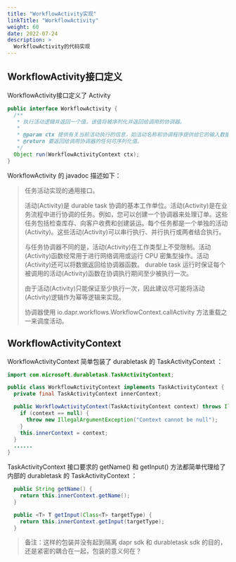 ```yaml
---
title: "WorkflowActivity实现"
linkTitle: "WorkflowActivity"
weight: 60
date: 2022-07-24
description: >
  WorkflowActivity的代码实现
---
```


## WorkflowActivity接口定义

WorkflowActivity接口定义了 Activity

```java
public interface WorkflowActivity {
  /**
   * 执行活动逻辑并返回一个值，该值将被序列化并返回给调用的协调器。
   *
   * @param ctx 提供有关当前活动执行的信息，如活动名称和协调程序提供给它的输入数据。
   * @return 要返回给调用协调器的任何可序列化值。
   */
  Object run(WorkflowActivityContext ctx);
}
```

WorkflowActivity 的 javadoc 描述如下：

> 任务活动实现的通用接口。
>
> 活动(Activity)是 durable task 协调的基本工作单位。活动(Activity)是在业务流程中进行协调的任务。例如，您可以创建一个协调器来处理订单。这些任务包括检查库存、向客户收费和创建装运。每个任务都是一个单独的活动(Activity)。这些活动(Activity)可以串行执行、并行执行或两者结合执行。
>
> 与任务协调器不同的是，活动(Activity)在工作类型上不受限制。活动(Activity)函数经常用于进行网络调用或运行 CPU 密集型操作。活动(Activity)还可以将数据返回给协调器函数。 durable task 运行时保证每个被调用的活动(Activity)函数在协调执行期间至少被执行一次。
>
> 由于活动(Activity)只能保证至少执行一次，因此建议尽可能将活动(Activity)逻辑作为幂等逻辑来实现。
>
> 协调器使用 io.dapr.workflows.WorkflowContext.callActivity 方法重载之一来调度活动。

## WorkflowActivityContext

WorkflowActivityContext 简单包装了  durabletask 的 TaskActivityContext ：

```java
import com.microsoft.durabletask.TaskActivityContext;

public class WorkflowActivityContext implements TaskActivityContext {
  private final TaskActivityContext innerContext;

  public WorkflowActivityContext(TaskActivityContext context) throws IllegalArgumentException {
    if (context == null) {
      throw new IllegalArgumentException("Context cannot be null");
    }
    this.innerContext = context;
  }
  ......
}
```

TaskActivityContext 接口要求的 getName() 和 getInput() 方法都简单代理给了内部的 durabletask 的 TaskActivityContext ：

```java
  public String getName() {
    return this.innerContext.getName();
  }

  public <T> T getInput(Class<T> targetType) {
    return this.innerContext.getInput(targetType);
  }
```

> 备注：这样的包装并没有起到隔离 dapr sdk 和 durabletask sdk 的目的，还是紧密的耦合在一起，包装的意义何在？
